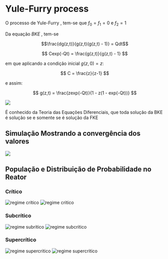 # Yule-Furry process

O processo de Yule-Furry , tem-se que $f_0 = f_1 = 0$ e $f_2 = 1$

Da equação $BKE$ , tem-se

$$\frac{dg(z,t)}{g(z,t)(g(z,t) - 1)} = Qdt$$

$$ Cexp(-Qt) = \frac{g(z,t)}{g(z,t) - 1} $$

em que aplicando a condição inicial $g(z,0) = z$:

$$ C = \frac{z}{z-1} $$

e assim:

$$ g(z,t) = \frac{zexp(-Qt)}{1 - z(1 - exp(-Qt))} $$

![](../fig/geradora_analitica.png)

É conhecido da Teoria das Equações Diferenciais, que toda solução da BKE é solução se e somente se é solução da FKE

## Simulação Mostrando a convergência dos valores

![](../fig/geradora_branching_analitic.png)

## População e Distribuição de Probabilidade no Reator

### Crítico
![regime crítico](../fig/critico_populacao.png)
![regime critico](../fig/probabilidade_cr.png)

### Subcrítico
![regime subritico](../fig/subcritico_populacao.png)
![regime subcritico](../fig/probabilidade_subcr.png)

### Supercrítico
![regime supercritico](../fig/populacao_supercritico.png)
![regime supercritico](../fig/probabilidade_supercr.png)
